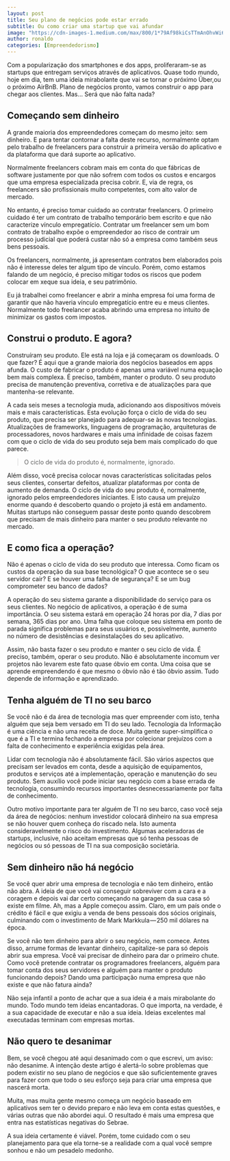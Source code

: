 ```yaml
---
layout: post
title: Seu plano de negócios pode estar errado
subtitle: Ou como criar uma startup que vai afundar
image: "https://cdn-images-1.medium.com/max/800/1*79Af98kiCsTTmAnOhvWi6A.jpeg"
author: ronaldo
categories: [Empreendedorismo]
---
```


Com a popularização dos smartphones e dos apps, proliferaram-se as startups que
entregam serviços através de aplicativos. Quase todo mundo, hoje em dia, tem uma
ideia mirabolante que vai se tornar o próximo Über,ou o próximo AirBnB. Plano de
negócios pronto, vamos construir o app para chegar aos clientes. Mas… Será que
não falta nada?

## Começando sem dinheiro

A grande maioria dos empreendedores começam do mesmo jeito: sem dinheiro. E para
tentar contornar a falta deste recurso, normalmente optam pelo trabalho de
freelancers para construir a primeira versão do aplicativo e da plataforma que
dará suporte ao aplicativo.

Normalmente freelancers cobram mais em conta do que fábricas de software
justamente por que não sofrem com todos os custos e encargos que uma empresa
especializada precisa cobrir. E, via de regra, os freelancers são profissionais
muito competentes, com alto valor de mercado.

No entanto, é preciso tomar cuidado ao contratar freelancers. O primeiro cuidado
é ter um contrato de trabalho temporário bem escrito e que não caracterize
vínculo empregatício. Contratar um freelancer sem um bom contrato de trabalho
expõe o empreendedor ao risco de contrair um processo judicial que poderá custar
não só a empresa como também seus bens pessoais.

Os freelancers, normalmente, já apresentam contratos bem elaborados pois não é
interesse deles ter algum tipo de vínculo. Porém, como estamos falando de um
negócio, é preciso mitigar todos os riscos que podem colocar em xeque sua ideia,
e seu patrimônio.

Eu já trabalhei como freelancer e abrir a minha empresa foi uma forma de
garantir que não haveria vínculo empregatício entre eu e meus clientes.
Normalmente todo freelancer acaba abrindo uma empresa no intuito de minimizar os
gastos com impostos.

## Construi o produto. E agora?

Construíram seu produto. Ele está na loja e já começaram os downloads. O que
fazer? É aqui que a grande maioria dos negócios baseados em apps afunda. O custo
de fabricar o produto é apenas uma variável numa equação bem mais complexa. É
preciso, também, manter o produto. O seu produto precisa de manutenção
preventiva, corretiva e de atualizações para que mantenha-se relevante.

A cada seis meses a tecnologia muda, adicionando aos dispositivos móveis mais e
mais características. Esta evolução força o ciclo de vida do seu produto, que
precisa ser planejado para adequar-se às novas tecnologias. Atualizações de
frameworks, linguagens de programação, arquiteturas de processadores, novos
hardwares e mais uma infinidade de coisas fazem com que o ciclo de vida do seu
produto seja bem mais complicado do que parece.

> O ciclo de vida do produto é, normalmente, ignorado.

Além disso, você precisa colocar novas características solicitadas pelos seus
clientes, consertar defeitos, atualizar plataformas por conta de aumento de
demanda. O ciclo de vida do seu produto é, normalmente, ignorado pelos
empreendedores iniciantes. E isto causa um prejuízo enorme quando é descoberto
quando o projeto já está em andamento. Muitas startups não conseguem passar
deste ponto quando descobrem que precisam de mais dinheiro para manter o seu
produto relevante no mercado.

## E como fica a operação?

Não é apenas o ciclo de vida do seu produto que interessa. Como ficam os custos
da operação da sua base tecnológica? O que acontece se o seu servidor cair? E se
houver uma falha de segurança? E se um bug comprometer seu banco de dados?

A operação do seu sistema garante a disponibilidade do serviço para os seus
clientes. No negócio de aplicativos, a operação é de suma importância. O seu
sistema estará em operação 24 horas por dia, 7 dias por semana, 365 dias por
ano. Uma falha que coloque seu sistema em ponto de parada significa problemas
para seus usuários e, possivelmente, aumento no número de desistências e
desinstalações do seu aplicativo.

Assim, não basta fazer o seu produto e manter o seu ciclo de vida. É preciso,
também, operar o seu produto. Não é absolutamente incomum ver projetos não
levarem este fato quase óbvio em conta. Uma coisa que se aprende empreendendo é
que mesmo o óbvio não é tão óbvio assim. Tudo depende de informação e
aprendizado.

## Tenha alguém de TI no seu barco

Se você não é da área de tecnologia mas quer empreender com isto, tenha alguém
que seja bem versado em TI do seu lado. Tecnologia da Informação é uma ciência e
não uma receita de doce. Muita gente super-simplifica o que é a TI e termina
fechando a empresa por colecionar prejuízos com a falta de conhecimento e
experiência exigidas pela área.

Lidar com tecnologia não é absolutamente fácil. São vários aspectos que precisam
ser levados em conta, desde a aquisição de equipamentos, produtos e serviços até
a implementação, operação e manutenção do seu produto. Sem auxílio você pode
iniciar seu negócio com a base errada de tecnologia, consumindo recursos
importantes desnecessariamente por falta de conhecimento.

Outro motivo importante para ter alguém de TI no seu barco, caso você seja da
área de negócios: nenhum investidor colocará dinheiro na sua empresa se não
houver quem conheça do riscado nela. Isto aumenta consideravelmente o risco do
investimento. Algumas aceleradoras de startups, inclusive, não aceitam empresas
que só tenha pessoas de negócios ou só pessoas de TI na sua composição
societária.

## Sem dinheiro não há negócio

Se você quer abrir uma empresa de tecnologia e não tem dinheiro, então não abra.
A ideia de que você vai conseguir sobreviver com a cara e a coragem e depois vai
dar certo começando na garagem da sua casa só existe em filme. Ah, mas a Apple
começou assim. Claro, em um país onde o crédito é fácil e que exigiu a venda de
bens pessoais dos sócios originais, culminando com o investimento de Mark
Markkula — 250 mil dólares na época.

Se você não tem dinheiro para abrir o seu negócio, nem comece. Antes disso,
arrume formas de levantar dinheiro, capitalize-se para só depois abrir sua
empresa. Você vai precisar de dinheiro para dar o primeiro chute. Como você
pretende contratar os programadores freelancers, alguém para tomar conta dos
seus servidores e alguém para manter o produto funcionando depois? Dando uma
participação numa empresa que não existe e que não fatura ainda?

Não seja infantil a ponto de achar que a sua ideia é a mais mirabolante do
mundo. Todo mundo tem ideias encantadoras. O que importa, na verdade, é a sua
capacidade de executar e não a sua ideia. Ideias excelentes mal executadas
terminam com empresas mortas.

## Não quero te desanimar

Bem, se você chegou até aqui desanimado com o que escrevi, um aviso: não
desanime. A intenção deste artigo é alertá-lo sobre problemas que podem existir
no seu plano de negócios e que são suficientemente graves para fazer com que
todo o seu esforço seja para criar uma empresa que nascerá morta.

Muita, mas muita gente mesmo começa um negócio baseado em aplicativos sem ter o
devido preparo e não leva em conta estas questões, e várias outras que não
abordei aqui. O resultado é mais uma empresa que entra nas estatísticas
negativas do Sebrae.

A sua ideia certamente é viável. Porém, tome cuidado com o seu planejamento para
que ela torne-se a realidade com a qual você sempre sonhou e não um pesadelo
medonho.
